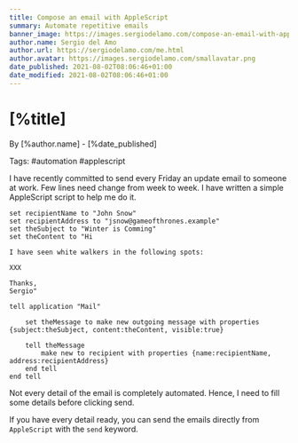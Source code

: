 ```yaml
---
title: Compose an email with AppleScript
summary: Automate repetitive emails
banner_image: https://images.sergiodelamo.com/compose-an-email-with-applescript.png
author.name: Sergio del Amo
author.url: https://sergiodelamo.com/me.html
author.avatar: https://images.sergiodelamo.com/smallavatar.png 
date_published: 2021-08-02T08:06:46+01:00
date_modified: 2021-08-02T08:06:46+01:00
---
```


# [%title]

By [%author.name] - [%date_published]

Tags: #automation #applescript

I have recently committed to send every Friday an update email to someone at work. Few lines need change from week to week. I have written a simple AppleScript script to help me do it. 


```applescript
set recipientName to "John Snow"
set recipientAddress to "jsnow@gameofthrones.example"
set theSubject to "Winter is Comming"
set theContent to "Hi 

I have seen white walkers in the following spots: 

XXX

Thanks,
Sergio"

tell application "Mail"
    
    set theMessage to make new outgoing message with properties {subject:theSubject, content:theContent, visible:true}
    
    tell theMessage
        make new to recipient with properties {name:recipientName, address:recipientAddress}
    end tell
end tell
```

Not every detail of the email is completely automated. Hence, I need to fill some details before clicking send. 

If you have every detail ready, you can send the emails directly from `AppleScript` with the `send` keyword.